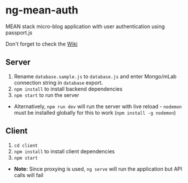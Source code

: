# ng-mean-auth

MEAN stack micro-blog application with user authentication using passport.js

Don't forget to check the [Wiki](https://github.com/SerjiVutinss/ng-mean-auth/wiki/NG-MEAN-AUTH)

## Server

1. Rename `database.sample.js` to `database.js` and enter Mongo/mLab connection string in `database` export.
2. `npm install` to install backend dependencies
3. `npm start` to run the server
  - Alternatively, `npm run dev` will run the server with live reload - `nodemon` must be installed globally for this to work (`npm install -g nodemon`)

## Client
1. `cd client`
2. `npm install` to install client dependencies
3. `npm start`

* **Note:** Since proxying is used, `ng serve` will run the application but API calls will fail
